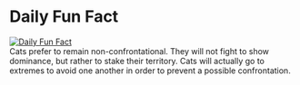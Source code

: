 # Daily Fun Fact
[![Daily Fun Fact](https://github.com/huy2x/daily-fun-facts/actions/workflows/daily-fun-facts.yml/badge.svg)](https://github.com/huy2x/daily-fun-facts/actions/workflows/daily-fun-facts.yml)<br/>
Cats prefer to remain non-confrontational. They will not fight to show dominance, but rather to stake their territory. Cats will actually go to extremes to avoid one another in order to prevent a possible confrontation.
